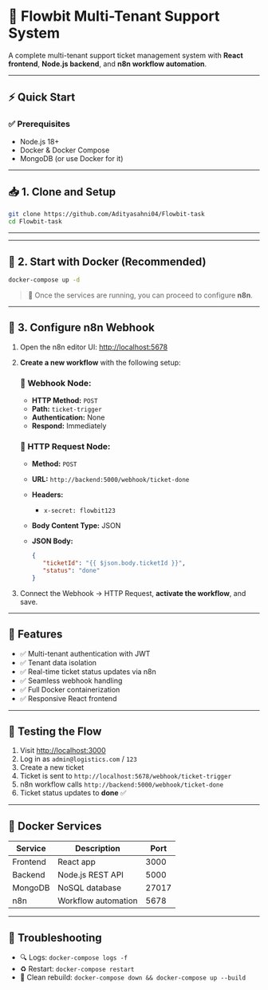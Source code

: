 
# 🚀 Flowbit Multi-Tenant Support System

A complete multi-tenant support ticket management system with **React frontend**, **Node.js backend**, and **n8n workflow automation**.

---

## ⚡ Quick Start

### ✅ Prerequisites

* Node.js 18+
* Docker & Docker Compose
* MongoDB (or use Docker for it)

---

## 📥 1. Clone and Setup

```bash
git clone https://github.com/Adityasahni04/Flowbit-task
cd Flowbit-task
````

---

---

## 🐳 2. Start with Docker (Recommended)

```bash
docker-compose up -d
```

> 📝 Once the services are running, you can proceed to configure **n8n**.

---

## 🔁 3. Configure n8n Webhook

1. Open the n8n editor UI: [http://localhost:5678](http://localhost:5678)

2. **Create a new workflow** with the following setup:

   ### 🧩 Webhook Node:

   * **HTTP Method:** `POST`
   * **Path:** `ticket-trigger`
   * **Authentication:** None
   * **Respond:** Immediately

   ### 🔗 HTTP Request Node:

   * **Method:** `POST`
   * **URL:** `http://backend:5000/webhook/ticket-done`
   * **Headers:**

     * `x-secret: flowbit123`
   * **Body Content Type:** JSON
   * **JSON Body:**

     ```json
     {
        "ticketId": "{{ $json.body.ticketId }}",
        "status": "done"
     }
     ```

3. Connect the Webhook → HTTP Request, **activate the workflow**, and save.

---


## 📱 Features

* ✅ Multi-tenant authentication with JWT
* ✅ Tenant data isolation
* ✅ Real-time ticket status updates via n8n
* ✅ Seamless webhook handling
* ✅ Full Docker containerization
* ✅ Responsive React frontend

---

## 🧪 Testing the Flow

1. Visit [http://localhost:3000](http://localhost:3000)
2. Log in as `admin@logistics.com` / `123`
3. Create a new ticket
4. Ticket is sent to `http://localhost:5678/webhook/ticket-trigger`
5. n8n workflow calls `http://backend:5000/webhook/ticket-done`
6. Ticket status updates to **done** ✅

---

## 🐳 Docker Services

| Service  | Description         | Port  |
| -------- | ------------------- | ----- |
| Frontend | React app           | 3000  |
| Backend  | Node.js REST API    | 5000  |
| MongoDB  | NoSQL database      | 27017 |
| n8n      | Workflow automation | 5678  |

---

## 🧰 Troubleshooting

* 🔍 Logs: `docker-compose logs -f`
* ♻️ Restart: `docker-compose restart`
* 🧹 Clean rebuild: `docker-compose down && docker-compose up --build`
